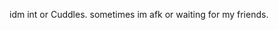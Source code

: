 idm int or Cuddles. sometimes im afk or waiting for my friends.

<!---
Sillyhearts/Sillyhearts is a ✨ special ✨ repository because its `README.md` (this file) appears on your GitHub profile.
You can click the Preview link to take a look at your changes.
--->
